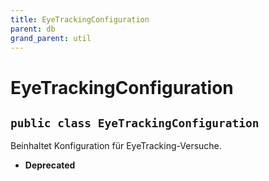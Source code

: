 ```yaml
---
title: EyeTrackingConfiguration
parent: db
grand_parent: util
---
```


# EyeTrackingConfiguration


## `public class EyeTrackingConfiguration`

Beinhaltet Konfiguration für EyeTracking-Versuche.

 * **Deprecated**
